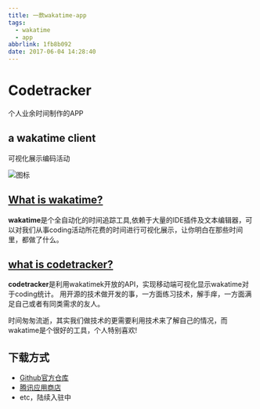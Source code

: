 ```yaml
---
title: 一款wakatime-app
tags:
  - wakatime
  - app
abbrlink: 1fb8b092
date: 2017-06-04 14:28:40
---
```

# Codetracker
个人业余时间制作的APP

## a wakatime client

可视化展示编码活动

![图标](https://static.1991421.cn/icon-40@3x.png)

## [What is wakatime?](https://wakatime.com/about)

**wakatime**是个全自动化的时间追踪工具,依赖于大量的IDE插件及文本编辑器，可以对我们从事coding活动所花费的时间进行可视化展示，让你明白在那些时间里，都做了什么。

## [what is codetracker?](http://1991421.cn)

**codetracker**是利用wakatimek开放的API，实现移动端可视化显示wakatime对于coding统计。
用开源的技术做开发的事，一方面练习技术，解手痒，一方面满足自己或者有同类需求的友人。

时间匆匆流逝，其实我们做技术的更需要利用技术来了解自己的情况，而wakatime是个很好的工具，个人特别喜欢!

## 下载方式
+ [Github官方仓库](https://github.com/alanhg/codetracker)
+ [腾讯应用商店](http://android.myapp.com/myapp/detail.htm?apkName=cn.he.codetracker)
+ etc，陆续入驻中
